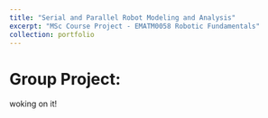 ```yaml
---
title: "Serial and Parallel Robot Modeling and Analysis"
excerpt: "MSc Course Project - EMATM0058 Robotic Fundamentals"
collection: portfolio
---
```



Group Project:
======

woking on it!
